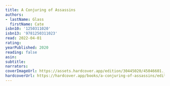 ```yaml
---
title: A Conjuring of Assassins
authors:
- lastName: Glass
  firstName: Cate
isbn10: '1250311020'
isbn13: '9781250311023'
read: 2022-04-01
rating:
yearPublished: 2020
reading: false
asin:
subtitle:
narrators:
coverImageUrl: https://assets.hardcover.app/edition/30445020/45046601._SX98_.jpg
hardcoverUrl: https://hardcover.app/books/a-conjuring-of-assassins/editions/30445020
---
```

